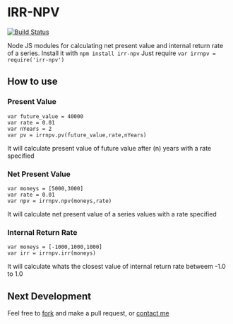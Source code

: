 # IRR-NPV
[![Build Status](https://travis-ci.org/ans-4175/irr-npv.svg?branch=master)](https://travis-ci.org/ans-4175/irr-npv)

Node JS modules for calculating net present value and internal return rate of a series.
Install it with `npm install irr-npv`
Just require `var irrnpv = require('irr-npv')`

## How to use

### Present Value
```
var future_value = 40000
var rate = 0.01
var nYears = 2
var pv = irrnpv.pv(future_value,rate,nYears)
```
It will calculate present value of future value after (n) years with a rate specified

### Net Present Value
```
var moneys = [5000,3000]
var rate = 0.01
var npv = irrnpv.npv(moneys,rate)
```
It will calculate net present value of a series values with a rate specified

### Internal Return Rate
```
var moneys = [-1000,1000,1000]
var irr = irrnpv.irr(moneys)
```
It will calculate whats the closest value of internal return rate betweem -1.0 to 1.0

## Next Development
Feel free to [fork](https://github.com/ans-4175/irr-npv) and make a pull request, or [contact me](mailto:ans4175@gmail.com)